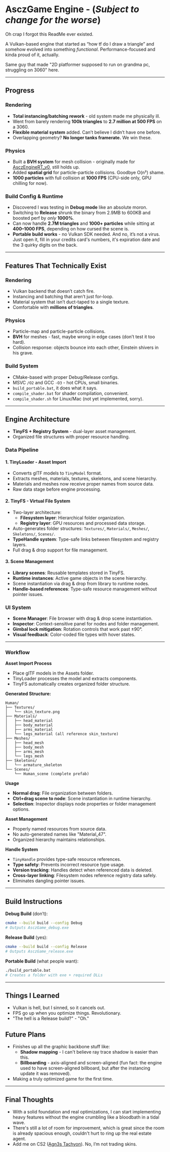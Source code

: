 # AsczGame Engine - (*Subject to change for the worse*)

Oh crap I forgot this ReadMe ever existed.

A Vulkan-based engine that started as “how tf do I draw a triangle” and somehow evolved into something *functional*. Performance-focused and kinda proud of it, actually.

Same guy that made "2D platformer supposed to run on grandma pc, struggling on 3060" here.

---

## Progress

### Rendering

* **Total instancing/batching rework** - old system made me physically ill.
* Went from barely rendering **100k triangles** to **2.7 million at 500 FPS** on a 3060.
* **Flexible material system** added. Can’t believe I didn’t have one before.
* Overlapping geometry? **No longer tanks framerate.** We win these.

### Physics

* Built a **BVH system** for mesh collision - originally made for [AsczEngineRT_v0](https://github.com/Asciizzz/AsczEngineRT-v0), still holds up.
* Added **spatial grid** for particle-particle collisions. Goodbye O(n²) shame.
* **1000 particles** with full collision at **1000 FPS** (CPU-side only, GPU chilling for now).

### Build Config & Runtime

* Discovered I was testing in **Debug mode** like an absolute moron.
* Switching to **Release** shrunk the binary from 2.9MB to 600KB and boosted perf by *only* **1000%**.
* Can now handle **2.7M triangles** and **1000+ particles** while sitting at **400–1000 FPS**, depending on how cursed the scene is.
* **Portable build works** - no Vulkan SDK needed. And no, it’s not a virus. Just open it, fill in your credits card's numbers, it's expiration date and the 3 quirky digits on the back.

---

## Features That Technically Exist

### Rendering

* Vulkan backend that doesn’t catch fire.
* Instancing and batching that aren’t just for-loop.
* Material system that isn’t duct-taped to a single texture.
* Comfortable with **millions of triangles**.

### Physics

* Particle-map and particle-particle collisions.
* **BVH** for meshes - fast, maybe wrong in edge cases (don’t test it too hard).
* Collision response: objects bounce into each other, Einstein shivers in his grave.

### Build System

* CMake-based with proper Debug/Release configs.
* MSVC `/O2` and GCC `-O3` - hot CPUs, small binaries.
* `build_portable.bat`, it does what it says.
* `compile_shader.bat` for shader compilation, convenient.
* `compile_shader.sh` for Linux/Mac (not yet implemented, sorry).

---

## Engine Architecture

* **TinyFS + Registry System** - dual-layer asset management.
* Organized file structures with proper resource handling.

### Data Pipeline

#### 1. **TinyLoader** - Asset Import
* Converts glTF models to `TinyModel` format.
* Extracts meshes, materials, textures, skeletons, and scene hierarchy.
* Materials and meshes now receive proper names from source data.
* Raw data stage before engine processing.

#### 2. **TinyFS** - Virtual File System
* Two-layer architecture:
  * **Filesystem layer**: Hierarchical folder organization.
  * **Registry layer**: GPU resources and processed data storage.
* Auto-generates folder structures: `Textures/`, `Materials/`, `Meshes/`, `Skeletons/`, `Scenes/`.
* **TypeHandle system**: Type-safe links between filesystem and registry layers.
* Full drag & drop support for file management.

#### 3. **Scene Management**
* **Library scenes**: Reusable templates stored in TinyFS.
* **Runtime instances**: Active game objects in the scene hierarchy.
* Scene instantiation via drag & drop from library to runtime nodes.
* **Handle-based references**: Type-safe resource management without pointer issues.

### UI System

* **Scene Manager**: File browser with drag & drop scene instantiation.
* **Inspector**: Context-sensitive panel for nodes and folder management.
* **Gimbal lock mitigation**: Rotation controls that work past ±90°.
* **Visual feedback**: Color-coded file types with hover states.

---

### Workflow

**Asset Import Process**
* Place glTF models in the Assets folder.
* TinyLoader processes the model and extracts components.
* TinyFS automatically creates organized folder structure.

**Generated Structure:**
```
Human/
├── Textures/
│   └── skin_texture.png
├── Materials/
│   ├── head_material
│   ├── body_material
│   ├── arms_material
│   └── legs_material (all reference skin_texture)
├── Meshes/
│   ├── head_mesh
│   ├── body_mesh
│   ├── arms_mesh
│   └── legs_mesh
├── Skeletons/
│   └── armature_skeleton
└── Scenes/
    └── Human_scene (complete prefab)
```

**Usage**
* **Normal drag**: File organization between folders.
* **Ctrl+drag scene to node**: Scene instantiation in runtime hierarchy.
* **Selection**: Inspector displays node properties or folder management options.

**Asset Management**
* Properly named resources from source data.
* No auto-generated names like "Material_47".
* Organized hierarchy maintains relationships.

**Handle System**
* `TinyHandle` provides type-safe resource references.
* **Type safety**: Prevents incorrect resource type usage.
* **Version tracking**: Handles detect when referenced data is deleted.
* **Cross-layer linking**: Filesystem nodes reference registry data safely.
* Eliminates dangling pointer issues.

---

## Build Instructions

**Debug Build** (don’t):

```bash
cmake --build build --config Debug
# Outputs AsczGame_debug.exe
```

**Release Build** (yes):

```bash
cmake --build build --config Release
# Outputs AsczGame_release.exe
```

**Portable Build** (what people want):

```bash
./build_portable.bat
# Creates a folder with exe + required DLLs
```

---

## Things I Learned

* Vulkan is hell, but I sinned, so it cancels out.
* FPS go up when you optimize things. Revolutionary.
* "The hell is a Release build?" - "Oh."

## Future Plans

* Finishes up all the graphic backbone stuff like:
  * **Shadow mapping** - I can't believe ray trace shadow is easier than this.
  * **Billboarding** - axis-aligned and screen-aligned (fun fact: the engine used to have screen-aligned billboard, but after the instancing update it was removed).
* Making a truly optimized game for the first time.

---

## Final Thoughts

* With a solid foundation and real optimizations, I can start implementing heavy features without the engine crumbling like a bloodbath in a tidal wave.
* There's still a lot of room for improvement, which is great since the room is already spacious enough, couldn't hurt to ring up the real estate agent.
* Add me on CS2 ([Agn3s Tachyon](https://steamcommunity.com/profiles/76561199223964635/)). No, I’m not trading skins.

